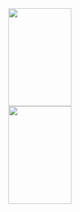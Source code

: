 <!-- ### Hi there 👋 -->

<!--
**puchimilk/puchimilk** is a ✨ _special_ ✨ repository because its `README.md` (this file) appears on your GitHub profile.

Here are some ideas to get you started:

- 🔭 I’m currently working on ...
- 🌱 I’m currently learning ...
- 👯 I’m looking to collaborate on ...
- 🤔 I’m looking for help with ...
- 💬 Ask me about ...
- 📫 How to reach me: ...
- 😄 Pronouns: ...
- ⚡ Fun fact: ...
-->

<!-- GitHub Readme Stats -->
<table>
  <tr>
    <a href="https://github.com/anuraghazra/github-readme-stats">
      <img src="https://github-readme-stats.vercel.app/api?username=puchimilk&count_private=true&show_icons=true" style="height: 195px; width: 50%" />
    </a>
    <a href="https://github.com/anuraghazra/convoychat">
      <img src="https://github-readme-stats.vercel.app/api/top-langs/?username=puchimilk&layout=compact" style="height: 195px; width: 50%;" />
    </a>
  </tr>
</table>
